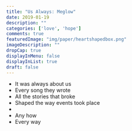 ```yaml
---
title: "Us Always: Meglow"
date: 2019-01-19
description: ""
categories: ['love', 'hope']
comments: true
featuredImage: "img/paper/heartshapedbox.png"
imageDescription: ""
dropCap: true
displayInMenu: false
displayInList: true
draft: false
---
```


- It was always about us
- Every song they wrote
- All the stories that broke
- Shaped the way events took place
- 
- Any how
- Every way
